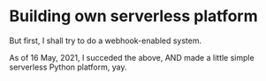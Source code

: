 # Building own serverless platform

But first, I shall try to do a webhook-enabled system.

As of 16 May, 2021, I succeded the above, AND made a little simple serverless Python platform, yay.
